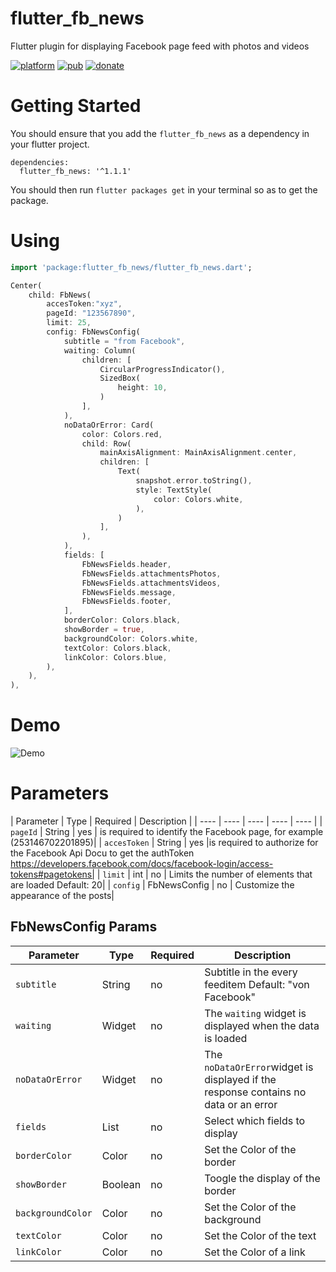 # flutter_fb_news

Flutter plugin for displaying Facebook page feed with photos and videos

[![platform](https://img.shields.io/badge/Platform-Flutter-blue.svg)](https://flutter.dev/)
[![pub](https://img.shields.io/pub/v/flutter_fb_news.svg)](https://pub.dev/packages/flutter_fb_news)
[![donate](https://img.shields.io/badge/Donate-Buy%20me%20a%20coffe-yellow.svg)](https://www.buymeacoffee.com/cedtegapps)

# Getting Started
You should ensure that you add the `flutter_fb_news` as a dependency in your flutter project.
```
dependencies:
  flutter_fb_news: '^1.1.1'
```

You should then run `flutter packages get` in your terminal so as to get the package.

# Using
```dart
import 'package:flutter_fb_news/flutter_fb_news.dart';

Center(
    child: FbNews(
        accesToken:"xyz",
        pageId: "123567890",
        limit: 25,
        config: FbNewsConfig(
            subtitle = "from Facebook",
            waiting: Column(
                children: [
                    CircularProgressIndicator(),
                    SizedBox(
                        height: 10,
                    )
                ],
            ),
            noDataOrError: Card(
                color: Colors.red,
                child: Row(
                    mainAxisAlignment: MainAxisAlignment.center,
                    children: [
                        Text(
                            snapshot.error.toString(),
                            style: TextStyle(
                                color: Colors.white,
                            ),
                        )
                    ],
                ),
            ),
            fields: [
                FbNewsFields.header,
                FbNewsFields.attachmentsPhotos,
                FbNewsFields.attachmentsVideos,
                FbNewsFields.message,
                FbNewsFields.footer,
            ],
            borderColor: Colors.black,
            showBorder = true,
            backgroundColor: Colors.white,
            textColor: Colors.black,
            linkColor: Colors.blue,
        ),
    ),
),
```

# Demo
![Demo](https://raw.githubusercontent.com/cedteg/flutter_fb_news/main/demo/flutter_fb_news-demo1.png)

# Parameters

| Parameter | Type  | Required | Description |
| ---- | ---- | ---- | ---- | ---- |
| `pageId` | String  | yes | is required to identify the Facebook page, for example (253146702201895)| 
| `accesToken` | String  | yes |is required to authorize for the Facebook Api Docu to get the authToken https://developers.facebook.com/docs/facebook-login/access-tokens#pagetokens| 
| `limit` | int  | no | Limits the number of elements that are loaded Default: 20| 
| `config` | FbNewsConfig | no | Customize the appearance of the posts| 


## FbNewsConfig Params

| Parameter | Type  | Required | Description |
| ---- | ---- | ----  | ---- |
| `subtitle` | String  | no | Subtitle in the every feeditem Default: "von Facebook" | 
| `waiting` | Widget | no | The `waiting` widget is displayed when the data is loaded | 
| `noDataOrError` | Widget  | no | The `noDataOrError`widget is displayed if the response contains no data or an error | 
| `fields` | List<FbNewsFieldName>  | no | Select which fields to display | 
| `borderColor` | Color  | no | Set the Color of the border | 
| `showBorder` | Boolean  | no |Toogle the display of the border | 
| `backgroundColor` | Color  | no |  Set the Color of the background | 
| `textColor` | Color  | no | Set the Color of the text | 
| `linkColor` | Color  | no | Set the Color of a link | 
